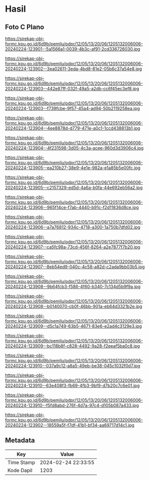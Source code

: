 # Hasil

## Foto C Plano

https://sirekap-obj-formc.kpu.go.id/6d9b/pemilu/pdpr/12/05/13/20/06/1205132006006-20240224-123901--5a1566a1-0039-4b3c-af91-2cd336726030.jpg

https://sirekap-obj-formc.kpu.go.id/6d9b/pemilu/pdpr/12/05/13/20/06/1205132006006-20240224-123902--3ea02611-3eda-4bd8-81e2-05b6c37a54e8.jpg

https://sirekap-obj-formc.kpu.go.id/6d9b/pemilu/pdpr/12/05/13/20/06/1205132006006-20240224-123903--442e87ff-032f-49a5-a2db-cc6f45ec3ef8.jpg

https://sirekap-obj-formc.kpu.go.id/6d9b/pemilu/pdpr/12/05/13/20/06/1205132006006-20240224-123903--f739fcbe-9f57-45a4-ad94-50b2119258ea.jpg

https://sirekap-obj-formc.kpu.go.id/6d9b/pemilu/pdpr/12/05/13/20/06/1205132006006-20240224-123904--4ee8878d-d779-471e-a0c1-1ccd438813b1.jpg

https://sirekap-obj-formc.kpu.go.id/6d9b/pemilu/pdpr/12/05/13/20/06/1205132006006-20240224-123904--4f231598-3d05-4c3a-acee-960d3d3906c4.jpg

https://sirekap-obj-formc.kpu.go.id/6d9b/pemilu/pdpr/12/05/13/20/06/1205132006006-20240224-123905--ea210b27-38e9-4e1e-982a-e1a85b5e00fc.jpg

https://sirekap-obj-formc.kpu.go.id/6d9b/pemilu/pdpr/12/05/13/20/06/1205132006006-20240224-123905--c2157329-ed5d-4a6a-b0fa-44e692eb56a2.jpg

https://sirekap-obj-formc.kpu.go.id/6d9b/pemilu/pdpr/12/05/13/20/06/1205132006006-20240224-123906--965f14ce-f7ab-4440-b91c-f2d11836d8ce.jpg

https://sirekap-obj-formc.kpu.go.id/6d9b/pemilu/pdpr/12/05/13/20/06/1205132006006-20240224-123906--a7a76812-934c-4718-a300-1a750b7dfd02.jpg

https://sirekap-obj-formc.kpu.go.id/6d9b/pemilu/pdpr/12/05/13/20/06/1205132006006-20240224-123907--ca5fc98a-73cd-456f-8264-a2e7877f7b20.jpg

https://sirekap-obj-formc.kpu.go.id/6d9b/pemilu/pdpr/12/05/13/20/06/1205132006006-20240224-123907--8eb54ed9-040c-4c58-a82d-c2ada9bb03b5.jpg

https://sirekap-obj-formc.kpu.go.id/6d9b/pemilu/pdpr/12/05/13/20/06/1205132006006-20240224-123908--9b64fcb3-f586-4f60-b340-7c134d5b9f9a.jpg

https://sirekap-obj-formc.kpu.go.id/6d9b/pemilu/pdpr/12/05/13/20/06/1205132006006-20240224-123908--b0140070-cb0f-46bb-901a-eb64d3321b2e.jpg

https://sirekap-obj-formc.kpu.go.id/6d9b/pemilu/pdpr/12/05/13/20/06/1205132006006-20240224-123909--d5c1a749-63b5-4671-83e6-e2ad4c3129e3.jpg

https://sirekap-obj-formc.kpu.go.id/6d9b/pemilu/pdpr/12/05/13/20/06/1205132006006-20240224-123909--bc118b8f-c828-4492-9a28-f2eeaf5ba0c8.jpg

https://sirekap-obj-formc.kpu.go.id/6d9b/pemilu/pdpr/12/05/13/20/06/1205132006006-20240224-123910--037a9c12-a8a5-49eb-be38-045c1032f0d7.jpg

https://sirekap-obj-formc.kpu.go.id/6d9b/pemilu/pdpr/12/05/13/20/06/1205132006006-20240224-123910--63e408f3-fb69-4fb3-9bf9-d7b20c7c6e01.jpg

https://sirekap-obj-formc.kpu.go.id/6d9b/pemilu/pdpr/12/05/13/20/06/1205132006006-20240224-123910--f5fd8abd-276f-4d7a-97c4-d105b087a433.jpg

https://sirekap-obj-formc.kpu.go.id/6d9b/pemilu/pdpr/12/05/13/20/06/1205132006006-20240224-123902--18559a5f-f7df-41b1-bf34-aa69717d14c1.jpg


## Metadata

| Key        | Value               |
| ---------- | ------------------- |
| Time Stamp | 2024-02-24 22:33:55 |
| Kode Dapil | 1203                |




